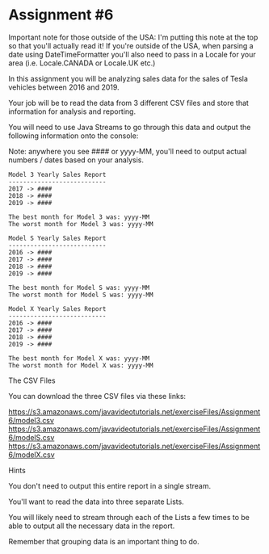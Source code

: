 <h1>Assignment #6</h1>

Important note for those outside of the USA:  I'm putting this note at the top so that you'll actually read it! If you're outside of the USA, when parsing a date using DateTimeFormatter you'll also need to pass in a Locale for your area (i.e. Locale.CANADA or Locale.UK etc.)


In this assignment you will be analyzing sales data for the sales of Tesla vehicles between 2016 and 2019.

Your job will be to read the data from 3 different CSV files and store that information for analysis and reporting.

You will need to use Java Streams to go through this data and output the following information onto the console:

Note: anywhere you see #### or yyyy-MM, you'll need to output actual numbers / dates based on your analysis.

    Model 3 Yearly Sales Report
    ---------------------------
    2017 -> ####
    2018 -> ####
    2019 -> ####

    The best month for Model 3 was: yyyy-MM
    The worst month for Model 3 was: yyyy-MM

    Model S Yearly Sales Report
    ---------------------------
    2016 -> ####
    2017 -> ####
    2018 -> ####
    2019 -> ####

    The best month for Model S was: yyyy-MM
    The worst month for Model S was: yyyy-MM

    Model X Yearly Sales Report
    ---------------------------
    2016 -> ####
    2017 -> ####
    2018 -> ####
    2019 -> ####

    The best month for Model X was: yyyy-MM
    The worst month for Model X was: yyyy-MM

The CSV Files

You can download the three CSV files via these links:

https://s3.amazonaws.com/javavideotutorials.net/exerciseFiles/Assignment6/model3.csv
https://s3.amazonaws.com/javavideotutorials.net/exerciseFiles/Assignment6/modelS.csv
https://s3.amazonaws.com/javavideotutorials.net/exerciseFiles/Assignment6/modelX.csv

Hints

You don't need to output this entire report in a single stream.

You'll want to read the data into three separate Lists.

You will likely need to stream through each of the Lists a few times to be able to output all the necessary data in the report.

Remember that grouping data is an important thing to do.
